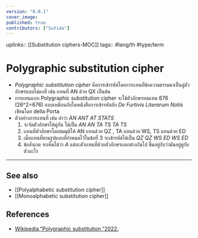 ```yaml
---
version: "0.0.1"
cover_image:
published: true
contributors: ["Sutida"]
---
```

uplinks:: [[Substitution ciphers-MOC]]
tags:: #lang/th #type/term 

# Polygraphic substitution cipher
- *Polygraphic substitution cipher* คือการเข้ารหัสโดยการเเทนที่ข้อความธรรมดาเป็นคู่ตัวอักษรแบบไม่คงที่ เช่น เเทนที่ AN ด้วย QX เป็นต้น 
- การเเทนแบบ Polygraphic substitution cipher จะใช้ตัวอักษรทดแทน 676 (26^2=676) แบบเหมือนกับในหนังสือการเข้ารหัสลับ _De Furtivis Literarum Notis_ เขียนโดย della Porta
- ตัวอย่างการเเทนที่ เช่น คำว่า *AN ANT AT STATS* 
	1. จะจัดตัวอักษรให้คู่กัน ได้เป็น *AN AN TA TS TA TS* 
	2. เเทนที่ตัวอักษรโดยสมมุติให้ AN เเทนด้วย QZ , TA แทนด้วย WS, TS แทนด้วย ED 
	3. เมื่อเเทนที่ตามรูปแบบที่กำหนดไว้ในข้อที่ 3 จะเข้ารหัสได้เป็น *QZ QZ WS ED WS ED* 
	4. ข้อสังเกต จะเห็นได้ว่า *A* แต่ละตัวเเทนที่ด้วยตัวอักษรเเตกต่างกันไป ขึ้นอยู่กับว่ามันอยู่คู่กับตัวอะไร

---
## See also
- [[Polyalphabetic substitution cipher]]
- [[Monoalphabetic substitution cipher]]
## References
- [Wikipedia,"Polygraphic substitution,"2022.](https://en.wikipedia.org/wiki/Polygraphic_substitution)
